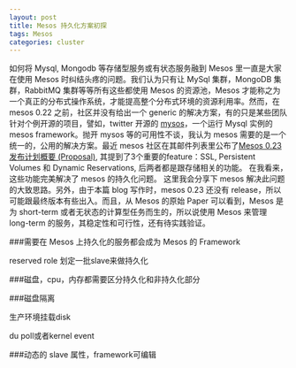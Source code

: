 ```yaml
---
layout: post
title: Mesos 持久化方案初探
tags: Mesos
categories: cluster
---
```


  如何将 Mysql, Mongodb 等存储型服务或有状态服务融到 Mesos 里一直是大家在使用 Mesos 时纠结头疼的问题。我们认为只有让 MySql 集群，MongoDB 集群，RabbitMQ 集群等等所有这些都使用 Mesos 的资源池，Mesos 才能称之为一个真正的分布式操作系统，才能提高整个分布式环境的资源利用率。然而，在 mesos 0.22 之前，社区并没有给出一个 generic 的解决方案，有的只是某些团队针对个例开源的项目，譬如，twitter 开源的 [mysos](https://github.com/twitter/mysos)，一个运行 Mysql 实例的 mesos framework。抛开 mysos 等的可用性不谈，我认为 mesos 需要的是一个统一的，公用的解决方案。最近 mesos 社区在其邮件列表里公布了[Mesos 0.23 发布计划概要 (Proposal)](http://mail-archives.apache.org/mod_mbox/mesos-user/201506.mbox/%3CCAK8jAgMWjt=wp9hMpQ9mAqTCnP3hCu6M7XYvkdov4NfyWf=X8g@mail.gmail.com%3E), 其提到了3个重要的feature：SSL, Persistent Volumes 和 Dynamic Reservations, 后两者都是跟存储相关的功能。 在我看来，这些功能完美解决了 mesos 的持久化问题。 这里我会分享下 mesos 解决此问题的大致思路。另外，由于本篇 blog 写作时，mesos 0.23 还没有 release，所以可能跟最终版本有些出入。而且，从 Mesos 的原始 Paper 可以看到，Mesos 是为 short-term 或者无状态的计算型任务而生的，所以说使用 Mesos 来管理 long-term 的服务，其稳定性和可行性，还有待实践验证。

###需要在 Mesos 上持久化的服务都会成为 Mesos 的 Framework

reserved role
划定一批slave来做持久化

###磁盘，cpu，内存都需要区分持久化和非持久化部分

###磁盘隔离

生产环境挂载disk

du poll或者kernel event

###动态的 slave 属性，framework可编辑
